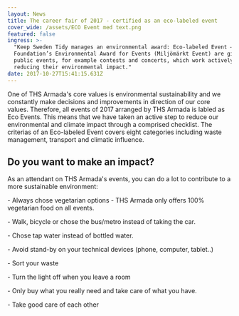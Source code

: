 ```yaml
---
layout: News
title: The career fair of 2017 - certified as an eco-labeled event
cover_wide: /assets/ECO Event med text.png
featured: false
ingress: >-
  "Keep Sweden Tidy manages an environmental award: Eco-labeled Event – The
  Foundation’s Environmental Award for Events (Miljömärkt Event) are given to
  public events, for example contests and concerts, which work actively on
  reducing their environmental impact."
date: 2017-10-27T15:41:15.631Z
---
```

One of THS Armada's core values is environmental sustainability and we constantly make decisions and improvements in direction of our core values. Therefore, all events of 2017 arranged by THS Armada is labled as Eco Events. This means that we have taken an active step to reduce our environmental and climate impact through a comprised checklist. The criterias of an Eco-labeled Event covers eight categories including waste management, transport and climatic influence.

## Do you want to make an impact?

As an attendant on THS Armada's events, you can do a lot to contribute to a more sustainable environment: 

\- Always chose vegetarian options - THS Armada only offers 100% vegetarian food on all events.

\- Walk, bicycle or chose the bus/metro instead of taking the car.

\- Chose tap water instead of bottled water. 

\- Avoid stand-by on your technical devices (phone, computer, tablet..)

\- Sort your waste

\- Turn the light off when you leave a room

\- Only buy what you really need and take care of what you have.

\- Take good care of each other
